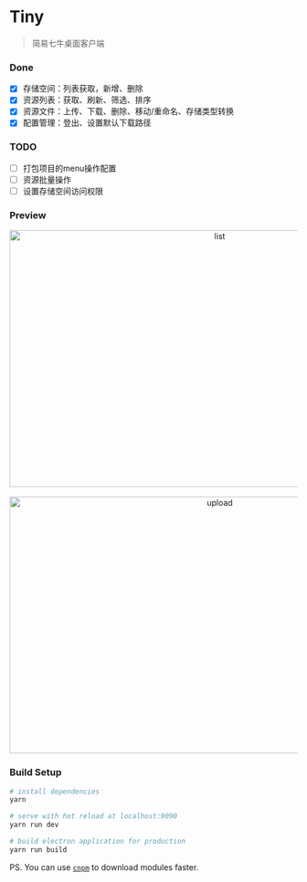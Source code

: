 # Tiny

> 简易七牛桌面客户端

### Done

* [x] 存储空间：列表获取，新增、删除
* [x] 资源列表：获取、刷新、筛选、排序
* [x] 资源文件：上传、下载、删除、移动/重命名、存储类型转换
* [x] 配置管理：登出、设置默认下载路径

### TODO

* [ ] 打包项目的menu操作配置
* [ ] 资源批量操作
* [ ] 设置存储空间访问权限

### Preview

<div align="center">
  <img src="http://p77m9afj9.bkt.clouddn.com/tiny/list.png" width="720" height="450" alt="list" align=center />
</div>
<br />
<div align="center">
  <img src="http://p77m9afj9.bkt.clouddn.com/tiny/upload.png" width="720" height="450" alt="upload" align=center />
</div>

### Build Setup

``` bash
# install dependencies
yarn

# serve with hot reload at localhost:9090
yarn run dev

# build electron application for production
yarn run build
```

PS. You can use [`cnpm`](https://npm.taobao.org/) to download modules faster.
